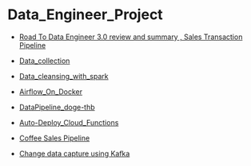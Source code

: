 # Data_Engineer_Project

<p>
  <ul>
    <li> <a href="https://medium.com/@kittisak.b.888/road-to-data-engineer-3-0-review-and-summary-8493f9843326"> Road To Data Engineer 3.0 review and summary , Sales Transaction Pipeline </a> </li>
  </ul>

  <ul>
    <li> <a href="https://github.com/Kittisak008B/Data_Engineer_Project/tree/main/data_collection"> Data_collection </a> </li>
  </ul>

  <ul>
    <li> <a href="https://github.com/Kittisak008B/Data_Engineer_Project/tree/main/data_cleansing_with_spark"> Data_cleansing_with_spark </a> </li>
  </ul>

  <ul>
    <li> <a href="https://github.com/Kittisak008B/Data_Engineer_Project/blob/main/airflow_on_docker/README.md"> Airflow_On_Docker </a> </li>
  </ul>
  
  <ul>
    <li> <a href="https://github.com/Kittisak008B/DataPipeline_doge-thb/blob/main/README.md"> DataPipeline_doge-thb </a> </li>
  </ul>
  
  <ul>
    <li> <a href="https://github.com/Kittisak008B/Auto-Deploy_Cloud_Functions/blob/main/README.md"> Auto-Deploy_Cloud_Functions </a> </li>
  </ul>

  <ul>
    <li> <a href="https://github.com/Kittisak008B/coffee_sales_pipeline"> Coffee Sales Pipeline </a> </li>
  </ul>

  <ul>
    <li> <a href="https://github.com/Kittisak008B/CDC_kafka/blob/main/README.md"> Change data capture using Kafka </a> </li>
  </ul>
</p>

